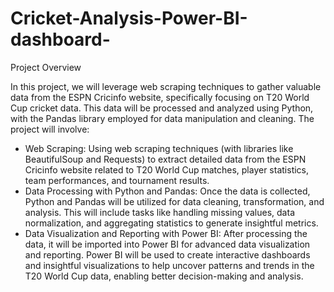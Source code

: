 # Cricket-Analysis-Power-BI-dashboard-

 Project Overview

In this project, we will leverage web scraping techniques to gather valuable data from the ESPN Cricinfo website, specifically focusing on T20 World Cup cricket data. This data will be processed and analyzed using Python, with the Pandas library employed for data manipulation and cleaning. The project will involve:

- Web Scraping: Using web scraping techniques (with libraries like BeautifulSoup and Requests) to extract detailed data from the ESPN Cricinfo website related to T20 World Cup matches, player statistics, team performances, and tournament results.
- Data Processing with Python and Pandas: Once the data is collected, Python and Pandas will be utilized for data cleaning, transformation, and analysis. This will include tasks like handling missing values, data normalization, and aggregating statistics to generate insightful metrics.
- Data Visualization and Reporting with Power BI: After processing the data, it will be imported into Power BI for advanced data visualization and reporting. Power BI will be used to create interactive dashboards and insightful visualizations to help uncover patterns and trends in the T20 World Cup data, enabling better decision-making and analysis.


